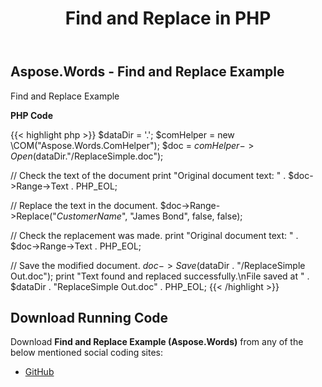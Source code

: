 ﻿---
title: Find and Replace in PHP
description: "Using Aspose.Words for .NET in PHP via COM to find and replace text in MS Word documents."
type: docs
weight: 30
url: /net/find-and-replace-in-php/
---

## Aspose.Words - Find and Replace Example

Find and Replace Example

**PHP Code**

{{< highlight php >}}
$dataDir = '.';
$comHelper = new \COM("Aspose.Words.ComHelper");
$doc = $comHelper->Open($dataDir."/ReplaceSimple.doc");

// Check the text of the document
print "Original document text: " . $doc->Range->Text . PHP_EOL;

// Replace the text in the document.
$doc->Range->Replace("_CustomerName_", "James Bond", false, false);

// Check the replacement was made.
print "Original document text: " . $doc->Range->Text . PHP_EOL;

// Save the modified document.
$doc->Save($dataDir . "/ReplaceSimple Out.doc");
print "Text found and replaced successfully.\nFile saved at " . $dataDir . "ReplaceSimple Out.doc" . PHP_EOL;
{{< /highlight >}}

## Download Running Code

Download **Find and Replace Example (Aspose.Words)** from any of the below mentioned social coding sites:

- [GitHub](https://github.com/aspose-words/Aspose.Words-for-.NET/blob/master/Plugins/Aspose_Words_NET_for_PHP/src/aspose/words/quickstart/FindAndReplace.php)
